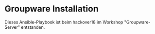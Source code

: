 # Groupware Installation

Dieses Ansible-Playbook ist beim hackover18 im Workshop "Groupware-Server" entstanden.

